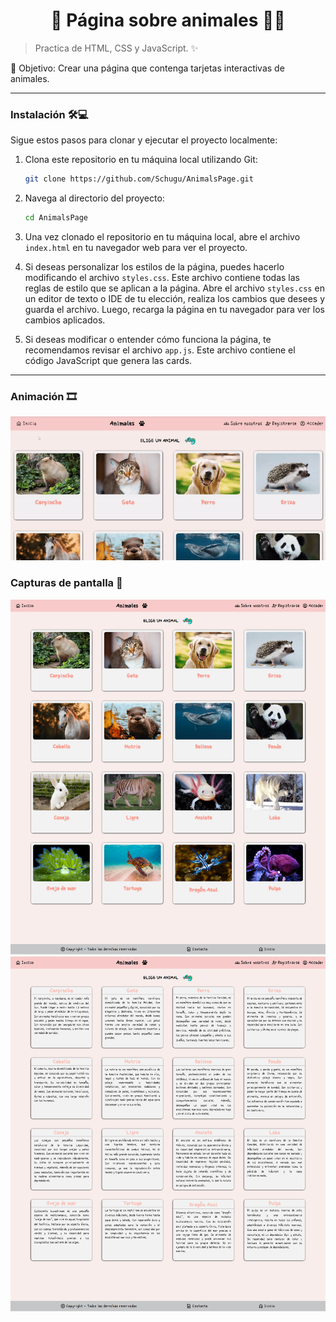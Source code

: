 <h1 align='center'>🌟 Página sobre animales 🐾🌟</h1>

> Practica de HTML, CSS y JavaScript. ✨

🎯 Objetivo: Crear una página que contenga tarjetas interactivas de animales.

------------

### Instalación 🛠️💻

Sigue estos pasos para clonar y ejecutar el proyecto localmente:

1. Clona este repositorio en tu máquina local utilizando Git:

    ```bash
    git clone https://github.com/Schugu/AnimalsPage.git
    ```

2. Navega al directorio del proyecto:

    ```bash
    cd AnimalsPage
    ```

3. Una vez clonado el repositorio en tu máquina local, abre el archivo `index.html` en tu navegador web para ver el proyecto.

4. Si deseas personalizar los estilos de la página, puedes hacerlo modificando el archivo `styles.css`. Este archivo contiene todas las reglas de estilo que se aplican a la página. Abre el archivo `styles.css` en un editor de texto o IDE de tu elección, realiza los cambios que desees y guarda el archivo. Luego, recarga la página en tu navegador para ver los cambios aplicados.

5. Si deseas modificar o entender cómo funciona la página, te recomendamos revisar el archivo `app.js`. Este archivo contiene el código JavaScript que genera las cards.

------------
### Animación 🎞️
<img src='Media/screenshots/capturaDePantalla1.gif' alt='CapturaDePantalla'>

### Capturas de pantalla 📸
<img src='Media/screenshots/capturaDePantalla2.png' alt='CapturaDePantalla1'>
<img src='Media/screenshots/capturaDePantalla3.png' alt='CapturaDePantalla2'>

